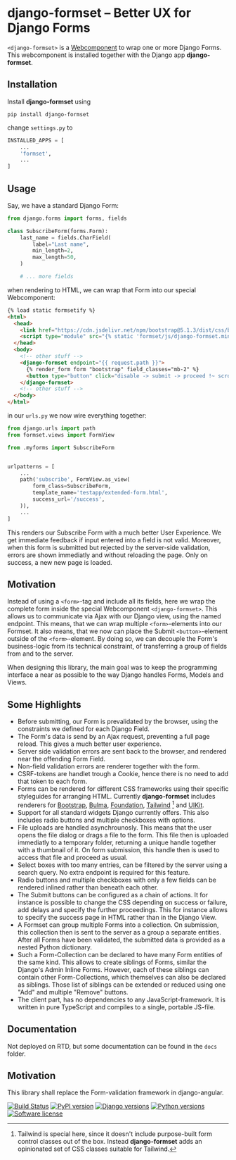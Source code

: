 # django-formset – Better UX for Django Forms 

`<django-formset>` is a [Webcomponent](https://developer.mozilla.org/en-US/docs/Web/Web_Components)
to wrap one or more Django Forms. This webcomponent is installed together with the Django app
**django-formset**.


## Installation

Install **django-formset** using

```shell
pip install django-formset
```

change `settings.py` to

```python
INSTALLED_APPS = [
    ...
    'formset',
    ...
]
```


## Usage

Say, we have a standard Django Form:

```python
from django.forms import forms, fields

class SubscribeForm(forms.Form):
    last_name = fields.CharField(
        label="Last name",
        min_length=2,
        max_length=50,
    )

    # ... more fields
```

when rendering to HTML, we can wrap that Form into our special Webcomponent:

```html
{% load static formsetify %}
<html>
  <head>
    <link href="https://cdn.jsdelivr.net/npm/bootstrap@5.1.3/dist/css/bootstrap.min.css" rel="stylesheet">
    <script type="module" src="{% static 'formset/js/django-formset.min.js' %}"></script>
  </head>
  <body>
    <!-- other stuff -->
    <django-formset endpoint="{{ request.path }}">
      {% render_form form "bootstrap" field_classes="mb-2" %}
      <button type="button" click="disable -> submit -> proceed !~ scrollToError" class="btn">Submit</button>
    </django-formset>
    <!-- other stuff -->
  </body>
</html>
```

in our `urls.py` we now wire everything together:

```python
from django.urls import path
from formset.views import FormView

from .myforms import SubscribeForm


urlpatterns = [
    ...
    path('subscribe', FormView.as_view(
        form_class=SubscribeForm,
        template_name='testapp/extended-form.html',
        success_url='/success',
    )),
    ...
]
```

This renders our Subscribe Form with a much better User Experience. We get immediate feedback if
input entered into a field is not valid. Moreover, when this form is submitted but rejected by the
server-side validation, errors are shown immediatly and without reloading the page. Only on success,
a new new page is loaded.


## Motivation

Instead of using a `<form>`-tag and include all its fields, here we wrap the complete form
inside the special Webcomponent `<django-formset>`. This allows us to communicate via Ajax with
our Django view, using the named endpoint. This means, that we can wrap multiple `<form>`-elements
into our Formset. It also means, that we now can place the Submit `<button>`-element outside of the
`<form>`-element. By doing so, we can decouple the Form's business-logic from its technical
constraint, of transferring a group of fields from and to the server. 

When designing this library, the main goal was to keep the programming interface a near as possible
to the way Django handles Forms, Models and Views.


## Some Highlights

* Before submitting, our Form is prevalidated by the browser, using the constraints we defined for
  each Django Field.
* The Form's data is send by an Ajax request, preventing a full page reload. This gives a much
  better user experience.
* Server side validation errors are sent back to the browser, and rendered near the offending
  Form Field.
* Non-field validation errors are renderer together with the form.
* CSRF-tokens are handlet trough a Cookie, hence there is no need to add that token to each form.
* Forms can be rendered for different CSS frameworks using their specific styleguides for arranging
  HTML. Currently **django-formset** includes renderers for
  [Bootstrap](https://getbootstrap.com/docs/5.0/forms/overview/),
  [Bulma](https://bulma.io/documentation/form/general/),
  [Foundation](https://get.foundation/sites/docs/forms.html),
  [Tailwind](https://tailwindcss.com/) [^1] and [UIKit](https://getuikit.com/docs/form).
* Support for all standard widgets Django currently offers. This also includes radio buttons and
  multiple checkboxes with options.
* File uploads are handled asynchrounosly. This means that the user opens the file dialog or drags a
  file to the form. This file then is uploaded immediatly to a temporary folder, returning a unique
  handle together with a thumbnail of it. On form submission, this handle then is used to access
  that file and proceed as usual.
* Select boxes with too many entries, can be filtered by the server using a search query. No extra
  endpoint is required for this feature.
* Radio buttons and multiple checkboxes with only a few fields can be rendered inlined rather than
  beneath each other.
* The Submit buttons can be configured as a chain of actions. It for instance is possible to change
  the CSS depending on success or failure, add delays and specify the further proceedings. This
  for instance allows to specify the success page in HTML rather than in the Django View.
* A Formset can group multiple Forms into a collection. On submission, this collection then is
  sent to the server as a group a separate entities. After all Forms have been validated, the
  submitted data is provided as a nested Python dictionary.
* Such a Form-Collection can be declared to have many Form entities of the same kind. This allows to
  create siblings of Forms, similar the Django's Admin Inline Forms. However, each of these siblings
  can contain other Form-Collections, which themselves can also be declared as siblings. Those list
  of siblings can be extended or reduced using one "Add" and multiple "Remove" buttons.
* The client part, has no dependencies to any JavaScript-framework. It is written in pure TypeScript
  and compiles to a single, portable JS-file.

[^1]: Tailwind is special here, since it doesn't include purpose-built form control classes out of
      the box. Instead **django-formset** adds an opinionated set of CSS classes suitable for
      Tailwind.


## Documentation

Not deployed on RTD, but some documentation can be found in the `docs` folder.


## Motivation

This library shall replace the Form-validation framework in django-angular.


[![Build Status](https://github.com/jrief/django-formset/actions/workflows/pythonpackage.yml/badge.svg)]()
[![PyPI version](https://img.shields.io/pypi/v/django-formset.svg)](https://pypi.python.org/pypi/django-formset)
[![Django versions](https://img.shields.io/pypi/djversions/django-formset)](https://pypi.python.org/pypi/django-formset)
[![Python versions](https://img.shields.io/pypi/pyversions/django-formset.svg)](https://pypi.python.org/pypi/django-formset)
[![Software license](https://img.shields.io/pypi/l/django-formset.svg)](https://github.com/jrief/django-formset/blob/master/LICENSE)
